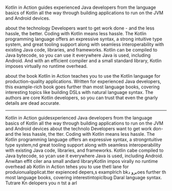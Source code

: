 Kotlin in Action guides experienced Java developers from the language basics of Kotlin all the way through building applications to run on the JVM and Android devices.

about the technology
Developers want to get work done - and the less hassle, the better. Coding with Kotlin means less hassle. The Kotlin programming language offers an expressive syntax, a strong intuitive type system, and great tooling support along with seamless interoperability with existing Java code, libraries, and frameworks. Kotlin can be compiled to Java bytecode, so you can use it everywhere Java is used, including Android. And with an efficient compiler and a small standard library, Kotlin imposes virtually no runtime overhead.

about the book
Kotlin in Action teaches you to use the Kotlin language for production-quality applications. Written for experienced Java developers, this example-rich book goes further than most language books, covering interesting topics like building DSLs with natural language syntax. The authors are core Kotlin developers, so you can trust that even the gnarly details are dead accurate.







-----------




Kotlin in Action guidesxperienced Java developers from the language basics of Kotlin all the way through building applications to run on the JVM and Android devices
about the technolo
Developers want to get work don- and the less hassle, the tter. Coding with Kotlin means less hassle. The Kotlin programming language offers an expressive syntax, a strongntuitive type system,nd great tooling support along with seamless interoperability with existing Java code, libraries, and frameworks. Kotlin cabe compiled to Java bytecode, so ycan use it everywhere Java is used, including Android. Anwitan effit ciler ana small andard libraryKotlin impos virally no runtime overhead
ab
Kotlin in Action tehes you to use thetl lane for produionualipplicat.tter expienced  depers,s examplrich bkبرو دoes further th most language books, covering interestintopiclbug Daral language syntax. Tutrare  Kn delopers you n tst a arl
